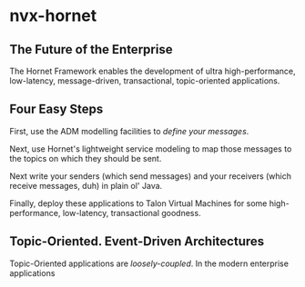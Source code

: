 # nvx-hornet

## The Future of the Enterprise

The Hornet Framework enables the development of ultra high-performance, low-latency, message-driven, transactional, topic-oriented applications.

## Four Easy Steps

First, use the ADM modelling facilities to *define your messages*.

Next, use Hornet's lightweight service modeling to map those messages to the topics on which they should be sent.

Next write your senders (which send messages) and your receivers (which receive messages, duh) in plain ol' Java.

Finally, deploy these applications to Talon Virtual Machines for some high-performance, low-latency, transactional goodness.

## Topic-Oriented. Event-Driven Architectures

Topic-Oriented applications are *loosely-coupled*. In the modern enterprise applications  
